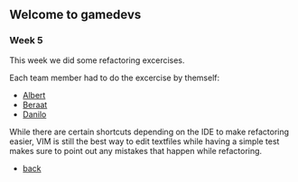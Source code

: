 ## Welcome to gamedevs

### Week 5

This week we did some refactoring excercises.

Each team member had to do the excercise by themself:
- [Albert]()
- [Beraat]()
- [Danilo](https://github.com/tyron82/Fowler-c0e1c7a21a5335d7e475c2c795ed77deec37b776)

While there are certain shortcuts depending on the IDE to make refactoring easier, VIM is still the best way to edit textfiles while having a simple test makes sure to point out any mistakes that happen while refactoring.

- [back](https://albgei.github.io/gamedevs/index)

<script src="https://utteranc.es/client.js"
        repo="albgei/gamedevs"
        issue-term="pathname"
        label="commentary_"
        theme="github-dark"
        crossorigin="anonymous"
        async>
